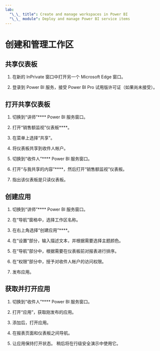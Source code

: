 ```yaml
---
lab:
  "\_\_ title": Create and manage workspaces in Power BI
  "\_\_ module": Deploy and manage Power BI service items
---
```


# 创建和管理工作区

## 共享仪表板

1. 在新的 InPrivate 窗口中打开另一个 Microsoft Edge 窗口。

1. 登录到 Power BI 服务，接受 Power BI Pro 试用版许可证（如果尚未接受）。

## 打开共享仪表板

1. 切换到“讲师”**** Power BI 服务窗口。

1. 打开“销售额监视”仪表板****。

1. 在菜单上选择“共享”。

1. 将仪表板共享到收件人帐户。

1. 切换到“收件人”**** Power BI 服务窗口。

1. 打开“与我共享的内容”****，然后打开“销售额监视”仪表板。

1. 指出该仪表板是只读仪表板。

## 创建应用

1. 切换到“讲师”**** Power BI 服务窗口。

1. 在“导航”窗格中，选择工作区名称。

1. 在右上角选择“创建应用”****。

1. 在“设置”部分，输入描述文本，并根据需要选择主题颜色。

1. 在“导航”部分中，根据需要在仪表板前对报表进行排序。

1. 在“权限”部分中，授予对收件人帐户的访问权限。

1. 发布应用。

## 获取并打开应用

1. 切换到“收件人”**** Power BI 服务窗口。

1. 打开“应用”，获取刚发布的应用。

1. 添加后，打开应用。

1. 在报表页面和仪表板之间导航。

1. 让应用保持打开状态。 稍后将在行级安全演示中使用它。
